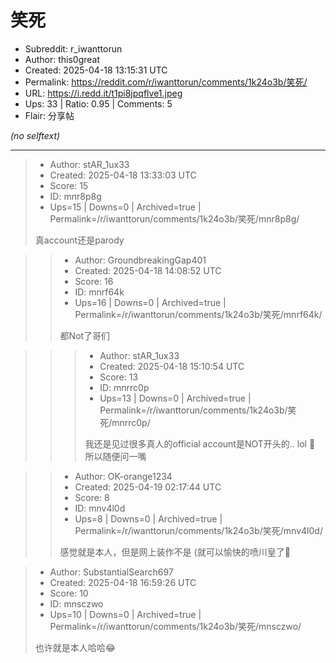 # 笑死

- Subreddit: r_iwanttorun
- Author: this0great
- Created: 2025-04-18 13:15:31 UTC
- Permalink: https://reddit.com/r/iwanttorun/comments/1k24o3b/笑死/
- URL: https://i.redd.it/t1pi8jpqflve1.jpeg
- Ups: 33 | Ratio: 0.95 | Comments: 5
- Flair: 分享帖

_(no selftext)_

---

> - Author: stAR_1ux33
> - Created: 2025-04-18 13:33:03 UTC
> - Score: 15
> - ID: mnr8p8g
> - Ups=15 | Downs=0 | Archived=true | Permalink=/r/iwanttorun/comments/1k24o3b/笑死/mnr8p8g/
>
> 真account还是parody

>> - Author: GroundbreakingGap401
>> - Created: 2025-04-18 14:08:52 UTC
>> - Score: 16
>> - ID: mnrf64k
>> - Ups=16 | Downs=0 | Archived=true | Permalink=/r/iwanttorun/comments/1k24o3b/笑死/mnrf64k/
>>
>> 都Not了哥们

>>> - Author: stAR_1ux33
>>> - Created: 2025-04-18 15:10:54 UTC
>>> - Score: 13
>>> - ID: mnrrc0p
>>> - Ups=13 | Downs=0 | Archived=true | Permalink=/r/iwanttorun/comments/1k24o3b/笑死/mnrrc0p/
>>>
>>> 我还是见过很多真人的official account是NOT开头的.. lol 🙂
>>> 所以随便问一嘴

>> - Author: OK-orange1234
>> - Created: 2025-04-19 02:17:44 UTC
>> - Score: 8
>> - ID: mnv4l0d
>> - Ups=8 | Downs=0 | Archived=true | Permalink=/r/iwanttorun/comments/1k24o3b/笑死/mnv4l0d/
>>
>> 感觉就是本人，但是网上装作不是 (就可以愉快的喷川皇了🤣

> - Author: SubstantialSearch697
> - Created: 2025-04-18 16:59:26 UTC
> - Score: 10
> - ID: mnsczwo
> - Ups=10 | Downs=0 | Archived=true | Permalink=/r/iwanttorun/comments/1k24o3b/笑死/mnsczwo/
>
> 也许就是本人哈哈😂
